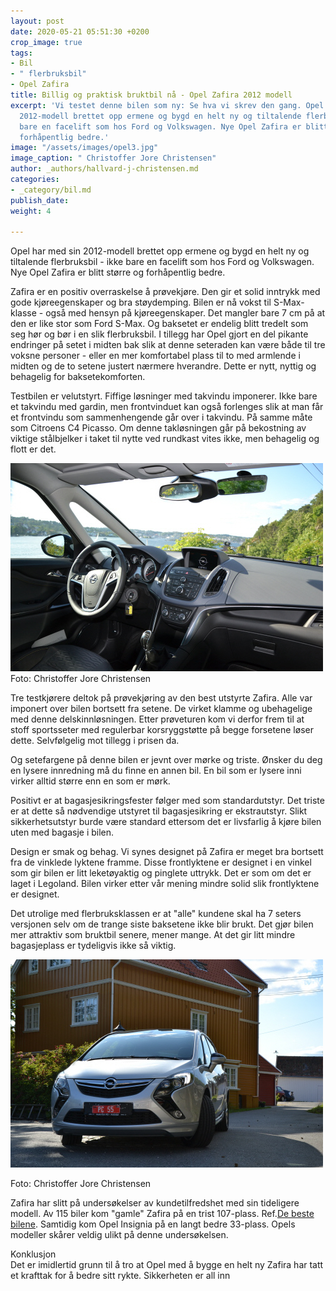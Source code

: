 ```yaml
---
layout: post
date: 2020-05-21 05:51:30 +0200
crop_image: true
tags:
- Bil
- " flerbruksbil"
- Opel Zafira
title: Billig og praktisk bruktbil nå - Opel Zafira 2012 modell
excerpt: 'Vi testet denne bilen som ny: Se hva vi skrev den gang. Opel har med sin
  2012-modell brettet opp ermene og bygd en helt ny og tiltalende flerbruksbil - ikke
  bare en facelift som hos Ford og Volkswagen. Nye Opel Zafira er blitt større og
  forhåpentlig bedre.'
image: "/assets/images/opel3.jpg"
image_caption: " Christoffer Jore Christensen"
author: _authors/hallvard-j-christensen.md
categories:
- _category/bil.md
publish_date: 
weight: 4

---
```

Opel har med sin 2012-modell brettet opp ermene og bygd en helt ny og tiltalende flerbruksbil - ikke bare en facelift som hos Ford og Volkswagen. Nye Opel Zafira er blitt større og forhåpentlig bedre.

Zafira er en positiv overraskelse å prøvekjøre. Den gir et solid inntrykk med gode kjøreegenskaper og bra støydemping. Bilen er nå vokst til S-Max-klasse - også med hensyn på kjøreegenskaper. Det mangler bare 7 cm på at den er like stor som Ford S-Max. Og baksetet er endelig blitt tredelt som seg hør og bør i en slik flerbruksbil. I tillegg har Opel gjort en del pikante endringer på setet i midten bak slik at denne seteraden kan være både til tre voksne personer - eller en mer komfortabel plass til to med armlende i midten og de to setene justert nærmere hverandre. Dette er nytt, nyttig og behagelig for baksetekomforten.

Testbilen er velutstyrt. Fiffige løsninger med takvindu imponerer. Ikke bare et takvindu med gardin, men frontvinduet kan også forlenges slik at man får et frontvindu som sammenhengende går over i takvindu. På samme måte som Citroens C4 Picasso. Om denne takløsningen går på bekostning av viktige stålbjelker i taket til nytte ved rundkast vites ikke, men behagelig og flott er det.

![](/assets/images/opel1.jpg)  
Foto: Christoffer Jore Christensen

Tre testkjørere deltok på prøvekjøring av den best utstyrte Zafira. Alle var imponert over bilen bortsett fra setene. De virket klamme og ubehagelige med denne delskinnløsningen. Etter prøveturen kom vi derfor frem til at stoff sportsseter med regulerbar korsryggstøtte på begge forsetene løser dette. Selvfølgelig mot tillegg i prisen da.

Og setefargene på denne bilen er jevnt over mørke og triste. Ønsker du deg en lysere innredning må du finne en annen bil. En bil som er lysere inni virker alltid større enn en som er mørk.

Positivt er at bagasjesikringsfester følger med som standardutstyr. Det triste er at dette så nødvendige utstyret til bagasjesikring er ekstrautstyr. Slikt sikkerhetsutstyr burde være standard ettersom det er livsfarlig å kjøre bilen uten med bagasje i bilen.

Design er smak og behag. Vi synes designet på Zafira er meget bra bortsett fra de vinklede lyktene framme. Disse frontlyktene er designet i en vinkel som gir bilen er litt leketøyaktig og pinglete uttrykk. Det er som om det er laget i Legoland. Bilen virker etter vår mening mindre solid slik frontlyktene er designet.

Det utrolige med flerbruksklassen er at "alle" kundene skal ha 7 seters versjonen selv om de trange siste baksetene ikke blir brukt. Det gjør bilen mer attraktiv som bruktbil senere, mener mange. At det gir litt mindre bagasjeplass er tydeligvis ikke så viktig.

![](/assets/images/opel2.jpg)

Foto: Christoffer Jore Christensen

Zafira har slitt på undersøkelser av kundetilfredshet med sin tideligere modell. Av 115 biler kom "gamle" Zafira på en trist 107-plass. Ref.[De beste bilene](bestebilene.htm). Samtidig kom Opel Insignia på en langt bedre 33-plass. Opels modeller skårer veldig ulikt på denne undersøkelsen.

Konklusjon  
Det er imidlertid grunn til å tro at Opel med å bygge en helt ny Zafira har tatt et krafttak for å bedre sitt rykte. Sikkerheten er  all inn